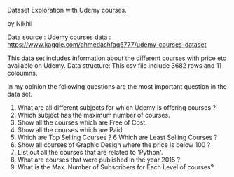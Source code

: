 Dataset Exploration with Udemy courses.

by Nikhil

Data source : Udemy courses data : https://www.kaggle.com/ahmedashfaq6777/udemy-courses-dataset

This data set includes information about the different courses with price etc available on Udemy.
Data structure: This csv file include 3682 rows and 11 coloumns.

In my opinion the following questions are the most important question in the data set.
1. What are all different subjects for which Udemy is offering courses ?
2. Which subject has the maximum number of courses.
3. Show all the courses which are Free of Cost.
4. Show all the courses which are Paid.
5. Which are Top Selling Courses ?
6 Which are Least Selling Courses ?
7. Show all courses of Graphic Design where the price is below 100 ?
8. List out all the courses that are related to 'Python'.
9. What are courses that were published in the year 2015 ?
10. What is the Max. Number of Subscribers for Each Level of courses?
